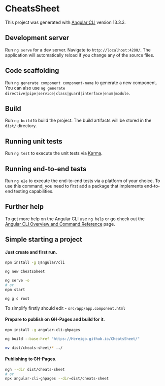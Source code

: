 # CheatsSheet

This project was generated with [Angular CLI](https://github.com/angular/angular-cli) version 13.3.3.

## Development server

Run `ng serve` for a dev server. Navigate to `http://localhost:4200/`. The application will automatically reload if you change any of the source files.

## Code scaffolding

Run `ng generate component component-name` to generate a new component. You can also use `ng generate directive|pipe|service|class|guard|interface|enum|module`.

## Build

Run `ng build` to build the project. The build artifacts will be stored in the `dist/` directory.

## Running unit tests

Run `ng test` to execute the unit tests via [Karma](https://karma-runner.github.io).

## Running end-to-end tests

Run `ng e2e` to execute the end-to-end tests via a platform of your choice. To use this command, you need to first add a package that implements end-to-end testing capabilities.

## Further help

To get more help on the Angular CLI use `ng help` or go check out the [Angular CLI Overview and Command Reference](https://angular.io/cli) page.

## Simple starting a project

#### Just create and first run.

```sh
npm install -g @angular/cli

ng new CheatsSheet

ng serve -o
# or
npm start

ng g c root

```

To simplify firstly should edit  - `src/app/app.component.html`

#### Prepare to publish on GH-Pages and build for it.

```sh
npm install -g angular-cli-ghpages

ng build --base-href "https://Hereigo.github.io/CheatsSheet/"

mv dist/cheats-sheet/* ../

```

#### Publishing to GH-Pages.

```sh
ngh --dir dist/cheats-sheet
# or
npx angular-cli-ghpages --dir=dist/cheats-sheet
```
